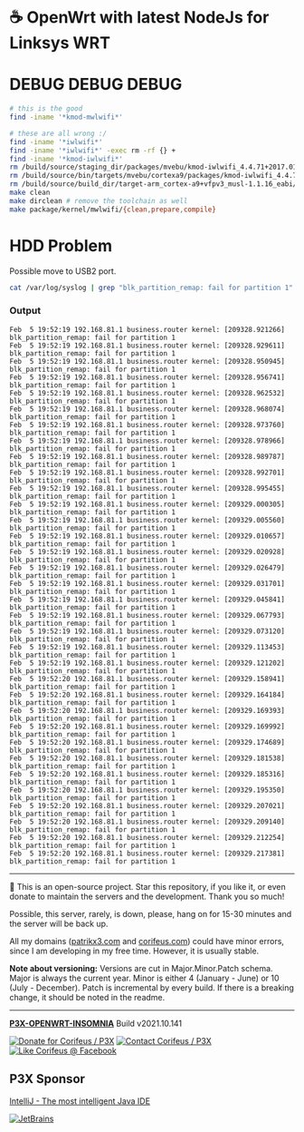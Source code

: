 [//]: #@corifeus-header

# ☕ OpenWrt with latest NodeJs for Linksys WRT

                        
[//]: #@corifeus-header:end
# DEBUG DEBUG DEBUG

```bash
# this is the good
find -iname '*kmod-mwlwifi*'

# these are all wrong :/
find -iname '*iwlwifi*'
find -iname '*iwlwifi*' -exec rm -rf {} +
find -iname '*kmod-iwlwifi*'
rm /build/source/staging_dir/packages/mvebu/kmod-iwlwifi_4.4.71+2017.01.41-2_arm_cortex-a9_vfpv3-d16.ipk
rm /build/source/bin/targets/mvebu/cortexa9/packages/kmod-iwlwifi_4.4.71+2017.01.41-2_arm_cortex-a9_vfpv3-d16.ipk
rm /build/source/build_dir/target-arm_cortex-a9+vfpv3_musl-1.1.16_eabi/openwrt-imagebuilder-17.01.4-mvebu.Linux-x86_64/packages/kmod-iwlwifi_4.4.71+2017.01.41-2_arm_cortex-a9_vfpv3-d16.ipk
make clean
make dirclean # remove the toolchain as well 
make package/kernel/mwlwifi/{clean,prepare,compile}
```


# HDD Problem

Possible move to USB2 port.

```bash
cat /var/log/syslog | grep "blk_partition_remap: fail for partition 1"
```

### Output

```text
Feb  5 19:52:19 192.168.81.1 business.router kernel: [209328.921266] blk_partition_remap: fail for partition 1
Feb  5 19:52:19 192.168.81.1 business.router kernel: [209328.929611] blk_partition_remap: fail for partition 1
Feb  5 19:52:19 192.168.81.1 business.router kernel: [209328.950945] blk_partition_remap: fail for partition 1
Feb  5 19:52:19 192.168.81.1 business.router kernel: [209328.956741] blk_partition_remap: fail for partition 1
Feb  5 19:52:19 192.168.81.1 business.router kernel: [209328.962532] blk_partition_remap: fail for partition 1
Feb  5 19:52:19 192.168.81.1 business.router kernel: [209328.968074] blk_partition_remap: fail for partition 1
Feb  5 19:52:19 192.168.81.1 business.router kernel: [209328.973760] blk_partition_remap: fail for partition 1
Feb  5 19:52:19 192.168.81.1 business.router kernel: [209328.978966] blk_partition_remap: fail for partition 1
Feb  5 19:52:19 192.168.81.1 business.router kernel: [209328.989787] blk_partition_remap: fail for partition 1
Feb  5 19:52:19 192.168.81.1 business.router kernel: [209328.992701] blk_partition_remap: fail for partition 1
Feb  5 19:52:19 192.168.81.1 business.router kernel: [209328.995455] blk_partition_remap: fail for partition 1
Feb  5 19:52:19 192.168.81.1 business.router kernel: [209329.000305] blk_partition_remap: fail for partition 1
Feb  5 19:52:19 192.168.81.1 business.router kernel: [209329.005560] blk_partition_remap: fail for partition 1
Feb  5 19:52:19 192.168.81.1 business.router kernel: [209329.010657] blk_partition_remap: fail for partition 1
Feb  5 19:52:19 192.168.81.1 business.router kernel: [209329.020928] blk_partition_remap: fail for partition 1
Feb  5 19:52:19 192.168.81.1 business.router kernel: [209329.026479] blk_partition_remap: fail for partition 1
Feb  5 19:52:19 192.168.81.1 business.router kernel: [209329.031701] blk_partition_remap: fail for partition 1
Feb  5 19:52:19 192.168.81.1 business.router kernel: [209329.045841] blk_partition_remap: fail for partition 1
Feb  5 19:52:19 192.168.81.1 business.router kernel: [209329.067793] blk_partition_remap: fail for partition 1
Feb  5 19:52:19 192.168.81.1 business.router kernel: [209329.073120] blk_partition_remap: fail for partition 1
Feb  5 19:52:19 192.168.81.1 business.router kernel: [209329.113453] blk_partition_remap: fail for partition 1
Feb  5 19:52:19 192.168.81.1 business.router kernel: [209329.121202] blk_partition_remap: fail for partition 1
Feb  5 19:52:20 192.168.81.1 business.router kernel: [209329.158941] blk_partition_remap: fail for partition 1
Feb  5 19:52:20 192.168.81.1 business.router kernel: [209329.164184] blk_partition_remap: fail for partition 1
Feb  5 19:52:20 192.168.81.1 business.router kernel: [209329.169393] blk_partition_remap: fail for partition 1
Feb  5 19:52:20 192.168.81.1 business.router kernel: [209329.169992] blk_partition_remap: fail for partition 1
Feb  5 19:52:20 192.168.81.1 business.router kernel: [209329.174689] blk_partition_remap: fail for partition 1
Feb  5 19:52:20 192.168.81.1 business.router kernel: [209329.181538] blk_partition_remap: fail for partition 1
Feb  5 19:52:20 192.168.81.1 business.router kernel: [209329.185316] blk_partition_remap: fail for partition 1
Feb  5 19:52:20 192.168.81.1 business.router kernel: [209329.195350] blk_partition_remap: fail for partition 1
Feb  5 19:52:20 192.168.81.1 business.router kernel: [209329.207021] blk_partition_remap: fail for partition 1
Feb  5 19:52:20 192.168.81.1 business.router kernel: [209329.209140] blk_partition_remap: fail for partition 1
Feb  5 19:52:20 192.168.81.1 business.router kernel: [209329.212254] blk_partition_remap: fail for partition 1
Feb  5 19:52:20 192.168.81.1 business.router kernel: [209329.217381] blk_partition_remap: fail for partition 1
```

[//]: #@corifeus-footer

---

🙏 This is an open-source project. Star this repository, if you like it, or even donate to maintain the servers and the development. Thank you so much!

Possible, this server, rarely, is down, please, hang on for 15-30 minutes and the server will be back up.

All my domains ([patrikx3.com](https://patrikx3.com) and [corifeus.com](https://corifeus.com)) could have minor errors, since I am developing in my free time. However, it is usually stable.

**Note about versioning:** Versions are cut in Major.Minor.Patch schema. Major is always the current year. Minor is either 4 (January - June) or 10 (July - December). Patch is incremental by every build. If there is a breaking change, it should be noted in the readme.


---

[**P3X-OPENWRT-INSOMNIA**](https://corifeus.com/openwrt-insomnia) Build v2021.10.141

[![Donate for Corifeus / P3X](https://img.shields.io/badge/Donate-Corifeus-003087.svg)](https://www.paypal.com/cgi-bin/webscr?cmd=_s-xclick&hosted_button_id=QZVM4V6HVZJW6)  [![Contact Corifeus / P3X](https://img.shields.io/badge/Contact-P3X-ff9900.svg)](https://www.patrikx3.com/en/front/contact) [![Like Corifeus @ Facebook](https://img.shields.io/badge/LIKE-Corifeus-3b5998.svg)](https://www.facebook.com/corifeus.software)


## P3X Sponsor

[IntelliJ - The most intelligent Java IDE](https://www.jetbrains.com/?from=patrikx3)

[![JetBrains](https://cdn.corifeus.com/assets/svg/jetbrains-logo.svg)](https://www.jetbrains.com/?from=patrikx3)




[//]: #@corifeus-footer:end

